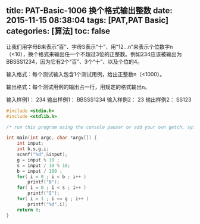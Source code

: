title: PAT-Basic-1006 换个格式输出整数
date: 2015-11-15 08:38:04
tags: [PAT,PAT Basic]
categories: [算法]
toc: false
---
让我们用字母B来表示“百”、字母S表示“十”，用“12...n”来表示个位数字n（<10），换个格式来输出任一个不超过3位的正整数。例如234应该被输出为BBSSS1234，因为它有2个“百”、3个“十”、以及个位的4。

输入格式：每个测试输入包含1个测试用例，给出正整数n（<1000）。

输出格式：每个测试用例的输出占一行，用规定的格式输出n。
<!--more-->
输入样例1：
234
输出样例1：
BBSSS1234
输入样例2：
23
输出样例2：
SS123
```c
#include <stdio.h>
#include <stdlib.h>

/* run this program using the console pauser or add your own getch, system("pause") or input loop */

int main(int argc, char *argv[]) {
	int input; 
	int b,s,g,i;
	scanf("%d",&input);
	g = input % 10 ;
	s = input / 10 % 10;
	b = input / 100 ;
	for( i = 0 ; i < b ; i++ )
		printf("B");
	for( i = 0 ; i < s ; i++ )
		printf("S");
	for( i = 1 ; i <= g ; i++ )
		printf("%d",i);
	return 0;
}
```
